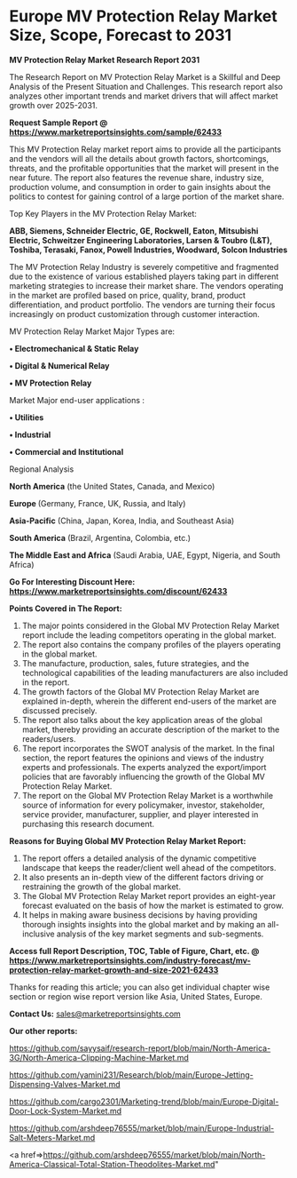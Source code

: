 # Europe MV Protection Relay Market Size, Scope, Forecast to 2031

<strong>MV Protection Relay Market Research Report 2031</strong>

The Research Report on MV Protection Relay Market is a Skillful and Deep Analysis of the Present Situation and Challenges. This research report also analyzes other important trends and market drivers that will affect market growth over 2025-2031.

<strong>Request Sample Report @ <a href=https://www.marketreportsinsights.com/sample/62433>https://www.marketreportsinsights.com/sample/62433</a></strong>

This MV Protection Relay market report aims to provide all the participants and the vendors will all the details about growth factors, shortcomings, threats, and the profitable opportunities that the market will present in the near future. The report also features the revenue share, industry size, production volume, and consumption in order to gain insights about the politics to contest for gaining control of a large portion of the market share.

Top Key Players in the MV Protection Relay Market:

<strong>ABB, Siemens, Schneider Electric, GE, Rockwell, Eaton, Mitsubishi Electric, Schweitzer Engineering Laboratories, Larsen & Toubro (L&T), Toshiba, Terasaki, Fanox, Powell Industries, Woodward, Solcon Industries</strong>

The MV Protection Relay Industry is severely competitive and fragmented due to the existence of various established players taking part in different marketing strategies to increase their market share. The vendors operating in the market are profiled based on price, quality, brand, product differentiation, and product portfolio. The vendors are turning their focus increasingly on product customization through customer interaction.

MV Protection Relay Market Major Types are:

<strong>• Electromechanical & Static Relay

• Digital & Numerical Relay

• MV Protection Relay</strong>

Market Major end-user applications :

<strong>• Utilities

• Industrial

• Commercial and Institutional</strong>

Regional Analysis

</u><strong><b>North America</b></strong> (the United States, Canada, and Mexico)

<strong><b>Europe </b></strong>(Germany, France, UK, Russia, and Italy)

<strong><b>Asia-Pacific</b></strong> (China, Japan, Korea, India, and Southeast Asia)

<strong><b>South America</b></strong> (Brazil, Argentina, Colombia, etc.)

<strong><b>The Middle East and Africa</b></strong> (Saudi Arabia, UAE, Egypt, Nigeria, and South Africa)

<strong>Go For Interesting Discount Here: <a href=https://www.marketreportsinsights.com/discount/62433>https://www.marketreportsinsights.com/discount/62433</a></strong>

<strong>Points Covered in The Report:</strong>
<ol>
  <li>The major points considered in the Global MV Protection Relay Market report include the leading competitors operating in the global market.</li>
  <li>The report also contains the company profiles of the players operating in the global market.</li>
  <li>The manufacture, production, sales, future strategies, and the technological capabilities of the leading manufacturers are also included in the report.</li>
  <li>The growth factors of the Global MV Protection Relay Market are explained in-depth, wherein the different end-users of the market are discussed precisely.</li>
  <li>The report also talks about the key application areas of the global market, thereby providing an accurate description of the market to the readers/users.</li>
  <li>The report incorporates the SWOT analysis of the market. In the final section, the report features the opinions and views of the industry experts and professionals. The experts analyzed the export/import policies that are favorably influencing the growth of the Global MV Protection Relay Market.</li>
  <li>The report on the Global MV Protection Relay Market is a worthwhile source of information for every policymaker, investor, stakeholder, service provider, manufacturer, supplier, and player interested in purchasing this research document.</li>
</ol>
<strong>Reasons for Buying Global MV Protection Relay Market Report:</strong>

<ol>
  <li>The report offers a detailed analysis of the dynamic competitive landscape that keeps the reader/client well ahead of the competitors.</li>
  <li>It also presents an in-depth view of the different factors driving or restraining the growth of the global market.</li>
  <li>The Global MV Protection Relay Market report provides an eight-year forecast evaluated on the basis of how the market is estimated to grow.</li>
  <li>It helps in making aware business decisions by having providing thorough insights insights into the global market and by making an all-inclusive analysis of the key market segments and sub-segments.</li>
</ol>
<strong>Access full Report Description, TOC, Table of Figure, Chart, etc. @ <a href=https://www.marketreportsinsights.com/industry-forecast/mv-protection-relay-market-growth-and-size-2021-62433>https://www.marketreportsinsights.com/industry-forecast/mv-protection-relay-market-growth-and-size-2021-62433</a></strong>


Thanks for reading this article; you can also get individual chapter wise section or region wise report version like Asia, United States, Europe.

<strong>Contact Us:</strong>
sales@marketreportsinsights.com

<strong>Our other reports:</strong>

<a href=https://github.com/sayysaif/research-report/blob/main/North-America-3G/North-America-Clipping-Machine-Market.md>https://github.com/sayysaif/research-report/blob/main/North-America-3G/North-America-Clipping-Machine-Market.md</a>

<a href=https://github.com/yamini231/Research/blob/main/Europe-Jetting-Dispensing-Valves-Market.md>https://github.com/yamini231/Research/blob/main/Europe-Jetting-Dispensing-Valves-Market.md</a>

<a href=https://github.com/cargo2301/Marketing-trend/blob/main/Europe-Digital-Door-Lock-System-Market.md>https://github.com/cargo2301/Marketing-trend/blob/main/Europe-Digital-Door-Lock-System-Market.md</a>

<a href=https://github.com/arshdeep76555/market/blob/main/Europe-Industrial-Salt-Meters-Market.md>https://github.com/arshdeep76555/market/blob/main/Europe-Industrial-Salt-Meters-Market.md</a>

<a href=>https://github.com/arshdeep76555/market/blob/main/North-America-Classical-Total-Station-Theodolites-Market.md</a>"
